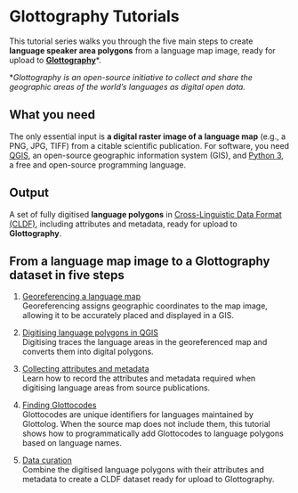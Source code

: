 # Glottography Tutorials

This tutorial series walks you through the five main steps to create **language speaker area polygons** from a language map image, ready for upload to [**Glottography**](https://github.com/Glottography)*. 

**Glottography is an open-source initiative to collect and share the geographic areas of the world’s languages as digital open data.*  

## What you need

The only essential input is **a digital raster image of a language map** (e.g., a PNG, JPG, TIFF) from a citable scientific publication. For software, you need [QGIS](https://qgis.org), an open-source geographic information system (GIS), and [Python 3](https://www.python.org/), a free and open-source programming language.

## Output

A set of fully digitised **language polygons** in [Cross-Linguistic Data Format (CLDF)](https://cldf.clld.org/), including attributes and metadata, ready for upload to **Glottography**.  


## From a language map image to a Glottography dataset in five steps

1. [Georeferencing a language map](georeferencing/index.md)  
   Georeferencing assigns geographic coordinates to the map image, allowing it to be accurately placed and displayed in a GIS.

2. [Digitising language polygons in QGIS](digitising/index.md)  
   Digitising traces the language areas in the georeferenced map and converts them into digital polygons. 

3. [Collecting attributes and metadata](metadata/index.md)  
   Learn how to record the attributes and metadata required when digitising language areas from source publications. 
   
4. [Finding Glottocodes](glottocodes/index.md)  
   Glottocodes are unique identifiers for languages maintained by Glottolog. When the source map does not include them, this tutorial shows how to programmatically add Glottocodes to language polygons based on language names.  

5. [Data curation](curation/index.md)  
   Combine the digitised language polygons with their attributes and metadata to create a CLDF dataset ready for upload to Glottography.  


